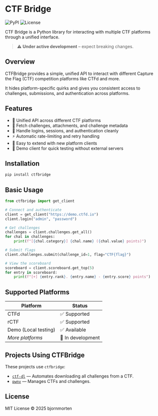 # CTF Bridge

![PyPI](https://img.shields.io/pypi/v/ctfbridge)
![License](https://img.shields.io/github/license/bjornmorten/ctfbridge)

CTF Bridge is a Python library for interacting with multiple CTF platforms through a unified interface.

> ⚠️ **Under active development** – expect breaking changes.

## Overview

CTFBridge provides a simple, unified API to interact with different Capture the Flag (CTF) competition platforms like CTFd and more.

It hides platform-specific quirks and gives you consistent access to challenges, submissions, and authentication across platforms.

## Features

- 🌟 Unified API across different CTF platforms
- 📄 Fetch challenges, attachments, and challenge metadata
- 🔑 Handle logins, sessions, and authentication cleanly
- ⚡ Automatic rate-limiting and retry handling
- 🧩 Easy to extend with new platform clients
- 🧪 Demo client for quick testing without external servers

## Installation

```bash
pip install ctfbridge
```

## Basic Usage

```python
from ctfbridge import get_client

# Connect and authenticate
client = get_client("https://demo.ctfd.io")
client.login("admin", "password")

# Get challenges
challenges = client.challenges.get_all()
for chal in challenges:
    print(f"[{chal.category}] {chal.name} ({chal.value} points)")

# Submit flags
client.challenges.submit(challenge_id=1, flag="CTF{flag}")

# View the scoreboard
scoreboard = client.scoreboard.get_top(5)
for entry in scoreboard:
    print(f"[+] {entry.rank}. {entry.name} - {entry.score} points")
```

## Supported Platforms

| Platform             | Status            |
| -------------------- | ----------------- |
| CTFd                 | ✅ Supported      |
| rCTF                 | ✅ Supported      |
| Demo (Local testing) | ✅ Available      |
| _More platforms_     | 🚧 In development |

## Projects Using CTFBridge

These projects use `ctfbridge`:

- [`ctf-dl`](https://github.com/bjornmorten/ctf-dl) — Automates downloading all challenges from a CTF.
- [`pwnv`](https://github.com/CarixoHD/pwnv) — Manages CTFs and challenges.

## License

MIT License © 2025 bjornmorten
